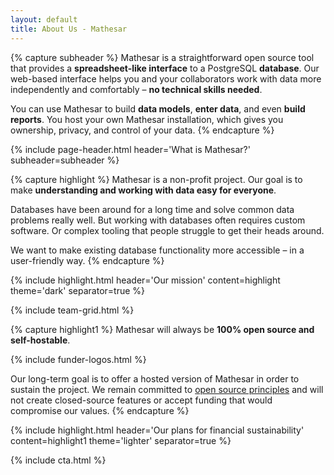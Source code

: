 ```yaml
---
layout: default
title: About Us - Mathesar
---
```


{% capture subheader %}
Mathesar is a straightforward open source tool that provides a **spreadsheet-like interface** to a PostgreSQL **database**. Our web-based interface helps you and your collaborators work with data more independently and comfortably – **no technical skills needed**.

You can use Mathesar to build **data models**, **enter data**, and even **build reports**. You host your own Mathesar installation, which gives you ownership, privacy, and control of your data.
{% endcapture %}

{% include page-header.html
header='What is Mathesar?'
subheader=subheader
%}

{% capture highlight %}
Mathesar is a non-profit project. Our goal is to make **understanding and working with data easy for everyone**.

Databases have been around for a long time and solve common data problems really well. But working with databases often requires custom software. Or complex tooling that people struggle to get their heads around.

We want to make existing database functionality more accessible – in a user-friendly way.
{% endcapture %}

{% include highlight.html header='Our mission' content=highlight theme='dark' separator=true %}

{% include team-grid.html %}

{% capture highlight1 %}
Mathesar will always be **100% open source and self-hostable**.

{% include funder-logos.html %}

Our long-term goal is to offer a hosted version of Mathesar in order to sustain the project. We remain committed to [open source principles](https://opensource.org/osd) and will not create closed-source features or accept funding that would compromise our values.
{% endcapture %}

{% include highlight.html header='Our plans for financial sustainability' content=highlight1 theme='lighter' separator=true %}

{% include cta.html %}

